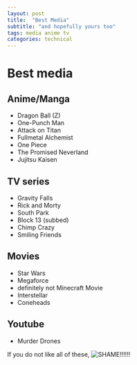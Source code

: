 ```yaml
---
layout: post
title:  "Best Media"
subtitle: "and hopefully yours too"
tags: media anime tv
categories: technical
---
```

# Best media
## Anime/Manga
* Dragon Ball (Z)
* One-Punch Man
* Attack on Titan
* Fullmetal Alchemist
* One Piece
* The Promised Neverland
* Jujitsu Kaisen
## TV series
* Gravity Falls
* Rick and Morty
* South Park
* Block 13 (subbed)
* Chimp Crazy
* Smiling Friends
## Movies
* Star Wars
* Megaforce
* definitely not Minecraft Movie
* Interstellar
* Coneheads
## Youtube
* Murder Drones

If you do not like all of these, ![SHAME!!!!!!](https://media2.giphy.com/media/v1.Y2lkPTc5MGI3NjExMmlmb2NpbzIxbDNyYmJ1dHZpYTJ0aDI4bHVtd29sdjM4bmw0MzRoNSZlcD12MV9pbnRlcm5hbF9naWZfYnlfaWQmY3Q9Zw/PJeKg31621Wgw/giphy.gif)
